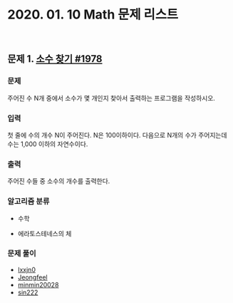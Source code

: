 # 2020. 01. 10 Math 문제 리스트

<br>

## 문제 1. [소수 찾기 #1978](https://www.acmicpc.net/problem/1978)

### 문제

주어진 수 N개 중에서 소수가 몇 개인지 찾아서 출력하는 프로그램을 작성하시오.

### 입력

첫 줄에 수의 개수 N이 주어진다. N은 100이하이다. 다음으로 N개의 수가 주어지는데 수는 1,000 이하의 자연수이다.

### 출력

주어진 수들 중 소수의 개수를 출력한다.

### 알고리즘 분류

- 수학

- 에라토스테네스의 체

### 문제 풀이

- [lxxjn0](#)
- [Jeongfeel](#)
- [minmin20028](#)
- [sin222](#)